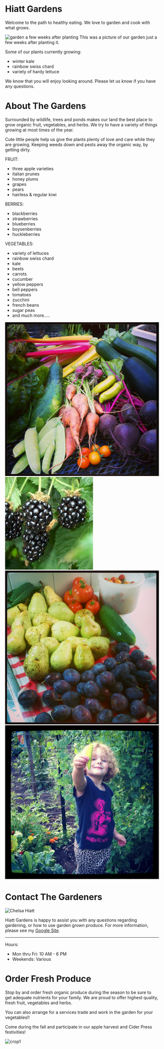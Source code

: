 Hiatt Gardens
============

Welcome to the path to healthy eating. We love to garden and cook with what grows.

![garden a few weeks after planting](/images/gardenplanted.jpg "Our New Garden")
This was a picture of our garden just a few weeks after planting it.

Some of our plants currently growing:

- winter kale
- rainbow swiss chard
- variety of hardy lettuce

We know that you will enjoy looking around. Please let us know if you have any questions.




About The Gardens
===================

Surrounded by wildlife, trees and ponds makes our land the best place to grow organic fruit, vegetables, and herbs. We try to have a variety of things growing at most times of the year.

Cute little people help us give the plants plenty of love and care while they are growing. Keeping weeds down and pests away the organic way, by getting dirty.


FRUIT: 

 - three apple varieties
 - italian prunes
 - honey plums
 - grapes
 - pears
 - hairless & regular kiwi

BERRIES: 

 - blackberries
 - strawberries             
 - blueberries           
 - boysenberries
 - huckleberries                      

VEGETABLES:

 - variety of lettuces
 - rainbow swiss chard
 - kale
 - beets
 - carrots
 - cucumber
 - yellow peppers
 - bell peppers
 - tomatoes
 - zucchini
 - french beans
 - sugar peas
 - and much more.....

![Vegetable Variety](./images/varietyveggies.jpg "Vegetable Variety")
![Blackberries](./images/blackberries.jpg "Blackberries")
![Fruit Variety](./images/varietyfruit.jpg "Fruit Variety")
![Organic Pint Sized Farmer](./images/littlepeahelper.jpg "Pint Sized Farmer")



Contact The Gardeners
===================

![Chelsa Hiatt](http://www.gravatar.com/avatar/6a93acfd5c27113919d1bbab2189356a.png "Chelsa Hiatt")

Hiatt Gardens is happy to assist you with any questions regarding gardening, or how to use garden grown produce. 
For more information, please see my [Google Site](https://sites.google.com/site/cmae2323/ "Google Site").

- - - 

Hours:

 - Mon thru Fri: 10 AM - 6 PM
 - Weekends: Various



Order Fresh Produce
===================

Stop by and order fresh organic produce during the season to be sure to get adequate nutrients for your family.
We are proud to offer highest quality, fresh fruit, vegetables and herbs.

You can also arrange for a services trade and work in the garden for your vegetables!!

Come during the fall and participate in our apple harvest and Cider Press festivities!

![crop1](./images/image.jpg "Crop1")
